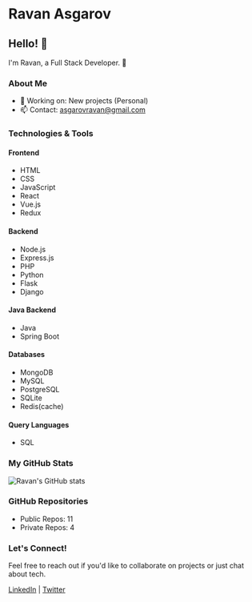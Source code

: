 # Ravan Asgarov

## Hello! 👋

I'm Ravan, a Full Stack Developer. 🚀

### About Me

- 💼 Working on: New projects (Personal)
- 📫 Contact: asgarovravan@gmail.com

### Technologies & Tools

#### Frontend
- HTML
- CSS
- JavaScript
- React
- Vue.js
- Redux

#### Backend
- Node.js
- Express.js
- PHP
- Python
- Flask
- Django

#### Java Backend
- Java
- Spring Boot

#### Databases
- MongoDB
- MySQL
- PostgreSQL
- SQLite
- Redis(cache)

#### Query Languages
- SQL

### My GitHub Stats

![Ravan's GitHub stats](https://github-readme-stats.vercel.app/api?username=21Ravan12&show_icons=true&theme=radical)

### GitHub Repositories

- Public Repos: 11
- Private Repos: 4

### Let's Connect!

Feel free to reach out if you'd like to collaborate on projects or just chat about tech.

[LinkedIn](https://www.linkedin.com/in/yourprofile) | [Twitter](https://twitter.com/yourprofile)
